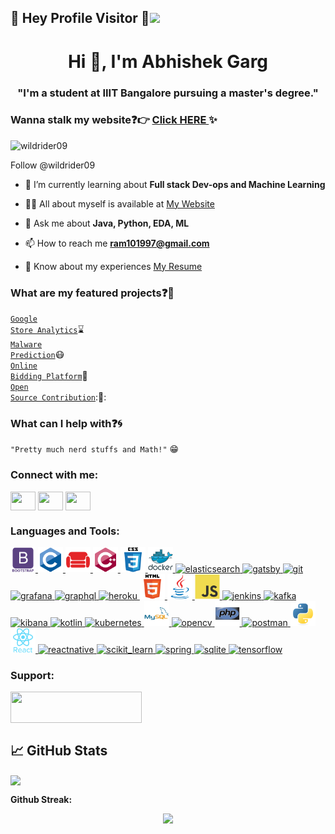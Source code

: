 ## :rainbow: Hey Profile Visitor :eyes:<img src="https://raw.githubusercontent.com/iampavangandhi/iampavangandhi/master/gifs/Hi.gif" width="30px">

<h1 align="center">Hi 👋, I'm Abhishek Garg</h1>
<h3 align="center">"I'm a student at IIIT Bangalore pursuing a master's degree."
</h3>

### Wanna stalk my website:question::point_right: <a href="https://wildrider09.github.io" target="_blank" rel="noopener noreferrer">Click HERE </a> :sparkles:

<p align="left"> <img src="https://komarev.com/ghpvc/?username=wildrider09&label=Profile%20views&color=0e75b6&style=flat" alt="wildrider09" /> </p>
<GitHubButton href="https://github.com/wildrider09" data-color-scheme="no-preference: light; light: light; dark: dark;" data-size="large" aria-label="Follow @wildrider09 on GitHub">Follow @wildrider09</GitHubButton>

- 🌱 I’m currently learning about **Full stack Dev-ops and Machine Learning**

- 👨‍💻 All about myself is available at [My Website](https://wildrider09.github.io/)

- 💬 Ask me about **Java, Python, EDA, ML**

- 📫 How to reach me **ram101997@gmail.com**

- 📄 Know about my experiences [My Resume](https://drive.google.com/drive/folders/12zvMDZoFN92A7rVnzZdWpKu04vgFXFKE?usp=sharing)

### What are my featured projects:question::rocket:
<code>[Google Store Analytics](https://github.com/wildrider09/Google-Analytics-Revenue-Preditcion)</code>:hourglass:     
<code>[Malware Prediction](https://github.com/wildrider09/Malware_Prediction)</code>:mask:  
<code>[Online Bidding Platform](https://github.com/wildrider09/Bidding-Platform)</code>:robot:     
<code>[Open Source Contribution](https://github.com/wildrider09/Document_validator-MOSIP)</code>:🌱:     


### What can I help with:question::cyclone:
<code>"Pretty much nerd stuffs and Math!"</code> :grin:

<h3 align="left">Connect with me:</h3>
<p align="left">
<a href="https://fb.com/heatx09" target="blank"><img align="center" src="https://cdn.jsdelivr.net/npm/simple-icons@3.0.1/icons/facebook.svg" alt="" height="30" width="40" /></a>
<a href="https://linkedin.com/in/heatx09" target="blank"><img align="center" src="https://raw.githubusercontent.com/jayehernandez/jayehernandez/3f5402efef9a0ae89211a6e04609558e862ca616/readme/linkedin-fill.svg" alt="" height="30" width="40" /></a>
<a href="https://twitter.com/heatx09" target="blank"><img align="center" src="https://raw.githubusercontent.com/jayehernandez/jayehernandez/3f5402efef9a0ae89211a6e04609558e862ca616/readme/twitter-fill.svg" alt="" height="30" width="40" /></a>

</p>

<h3 align="left">Languages and Tools:</h3>
<p align="left"> <a href="https://getbootstrap.com" target="_blank"> <img src="https://raw.githubusercontent.com/devicons/devicon/master/icons/bootstrap/bootstrap-plain-wordmark.svg" alt="bootstrap" width="40" height="40"/> </a> <a href="https://www.cprogramming.com/" target="_blank"> <img src="https://raw.githubusercontent.com/devicons/devicon/master/icons/c/c-original.svg" alt="c" width="40" height="40"/> </a> <a href="https://couchdb.apache.org/" target="_blank"> <img src="https://raw.githubusercontent.com/devicons/devicon/0d6c64dbbf311879f7d563bfc3ccf559f9ed111c/icons/couchdb/couchdb-original.svg" alt="couchdb" width="40" height="40"/> </a> <a href="https://www.w3schools.com/cpp/" target="_blank"> <img src="https://raw.githubusercontent.com/devicons/devicon/master/icons/cplusplus/cplusplus-original.svg" alt="cplusplus" width="40" height="40"/> </a> <a href="https://www.w3schools.com/css/" target="_blank"> <img src="https://raw.githubusercontent.com/devicons/devicon/master/icons/css3/css3-original-wordmark.svg" alt="css3" width="40" height="40"/> </a> <a href="https://www.docker.com/" target="_blank"> <img src="https://raw.githubusercontent.com/devicons/devicon/master/icons/docker/docker-original-wordmark.svg" alt="docker" width="40" height="40"/> </a> <a href="https://www.elastic.co" target="_blank"> <img src="https://www.vectorlogo.zone/logos/elastic/elastic-icon.svg" alt="elasticsearch" width="40" height="40"/> </a> <a href="https://www.gatsbyjs.com/" target="_blank"> <img src="https://www.vectorlogo.zone/logos/gatsbyjs/gatsbyjs-icon.svg" alt="gatsby" width="40" height="40"/> </a> <a href="https://git-scm.com/" target="_blank"> <img src="https://www.vectorlogo.zone/logos/git-scm/git-scm-icon.svg" alt="git" width="40" height="40"/> </a> <a href="https://grafana.com" target="_blank"> <img src="https://www.vectorlogo.zone/logos/grafana/grafana-icon.svg" alt="grafana" width="40" height="40"/> </a> <a href="https://graphql.org" target="_blank"> <img src="https://www.vectorlogo.zone/logos/graphql/graphql-icon.svg" alt="graphql" width="40" height="40"/> </a> <a href="https://heroku.com" target="_blank"> <img src="https://www.vectorlogo.zone/logos/heroku/heroku-icon.svg" alt="heroku" width="40" height="40"/> </a> <a href="https://www.w3.org/html/" target="_blank"> <img src="https://raw.githubusercontent.com/devicons/devicon/master/icons/html5/html5-original-wordmark.svg" alt="html5" width="40" height="40"/> </a> <a href="https://www.java.com" target="_blank"> <img src="https://raw.githubusercontent.com/devicons/devicon/master/icons/java/java-original.svg" alt="java" width="40" height="40"/> </a> <a href="https://developer.mozilla.org/en-US/docs/Web/JavaScript" target="_blank"> <img src="https://raw.githubusercontent.com/devicons/devicon/master/icons/javascript/javascript-original.svg" alt="javascript" width="40" height="40"/> </a> <a href="https://www.jenkins.io" target="_blank"> <img src="https://www.vectorlogo.zone/logos/jenkins/jenkins-icon.svg" alt="jenkins" width="40" height="40"/> </a> <a href="https://kafka.apache.org/" target="_blank"> <img src="https://www.vectorlogo.zone/logos/apache_kafka/apache_kafka-icon.svg" alt="kafka" width="40" height="40"/> </a> <a href="https://www.elastic.co/kibana" target="_blank"> <img src="https://www.vectorlogo.zone/logos/elasticco_kibana/elasticco_kibana-icon.svg" alt="kibana" width="40" height="40"/> </a> <a href="https://kotlinlang.org" target="_blank"> <img src="https://www.vectorlogo.zone/logos/kotlinlang/kotlinlang-icon.svg" alt="kotlin" width="40" height="40"/> </a> <a href="https://kubernetes.io" target="_blank"> <img src="https://www.vectorlogo.zone/logos/kubernetes/kubernetes-icon.svg" alt="kubernetes" width="40" height="40"/> </a> <a href="https://www.mysql.com/" target="_blank"> <img src="https://raw.githubusercontent.com/devicons/devicon/master/icons/mysql/mysql-original-wordmark.svg" alt="mysql" width="40" height="40"/> </a> <a href="https://opencv.org/" target="_blank"> <img src="https://www.vectorlogo.zone/logos/opencv/opencv-icon.svg" alt="opencv" width="40" height="40"/> </a> <a href="https://www.php.net" target="_blank"> <img src="https://raw.githubusercontent.com/devicons/devicon/master/icons/php/php-original.svg" alt="php" width="40" height="40"/> </a> <a href="https://postman.com" target="_blank"> <img src="https://www.vectorlogo.zone/logos/getpostman/getpostman-icon.svg" alt="postman" width="40" height="40"/> </a> <a href="https://www.python.org" target="_blank"> <img src="https://raw.githubusercontent.com/devicons/devicon/master/icons/python/python-original.svg" alt="python" width="40" height="40"/> </a> <a href="https://reactjs.org/" target="_blank"> <img src="https://raw.githubusercontent.com/devicons/devicon/master/icons/react/react-original-wordmark.svg" alt="react" width="40" height="40"/> </a> <a href="https://reactnative.dev/" target="_blank"> <img src="https://reactnative.dev/img/header_logo.svg" alt="reactnative" width="40" height="40"/> </a> <a href="https://scikit-learn.org/" target="_blank"> <img src="https://upload.wikimedia.org/wikipedia/commons/0/05/Scikit_learn_logo_small.svg" alt="scikit_learn" width="40" height="40"/> </a> <a href="https://spring.io/" target="_blank"> <img src="https://www.vectorlogo.zone/logos/springio/springio-icon.svg" alt="spring" width="40" height="40"/> </a> <a href="https://www.sqlite.org/" target="_blank"> <img src="https://www.vectorlogo.zone/logos/sqlite/sqlite-icon.svg" alt="sqlite" width="40" height="40"/> </a> <a href="https://www.tensorflow.org" target="_blank"> <img src="https://www.vectorlogo.zone/logos/tensorflow/tensorflow-icon.svg" alt="tensorflow" width="40" height="40"/> </a> </p>

<h3 align="left">Support:</h3>
<p><a href="https://www.buymeacoffee.com/wildrider09"> <img align="center" src="https://cdn.buymeacoffee.com/buttons/v2/default-yellow.png" height="50" width="210" alt="" /></a></p>


## &#x1f4c8; GitHub Stats

<p><img align="left" src="https://github-readme-stats.vercel.app/api?username=wildrider09&show_icons=true&locale=en" alt="" /></p>


<a href="https://github.com/wildrider09/wildrider09">
  <img align="center" src="https://github-readme-stats.vercel.app/api/top-langs/?username=wildrider09&title_color=ffffff&text_color=c9cacc&icon_color=2bbc8a&bg_color=1d1f21" />
</a>
<br/>

**Github Streak:**
<p align = "center">
  <img src = "https://github-readme-streak-stats.herokuapp.com/?user=wildrider09">
</p>

